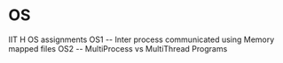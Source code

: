 # OS
IIT H OS assignments
OS1 -- Inter process communicated using Memory mapped files
OS2 -- MultiProcess vs MultiThread Programs 
